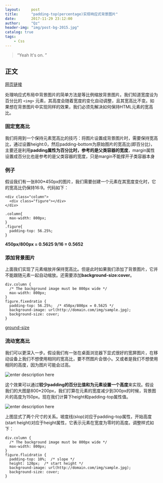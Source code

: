 ```yaml
---
layout:     post
title:      "padding-top(percentage)实现响应式背景图片"
date:       2017-11-29 23:12:00
author:     "Qz"
header-img: "img/post-bg-2015.jpg"
catalog: true
tags:
    - Css
---
```


> “Yeah It's on. ”


## 正文


[网页链接](http://ju.outofmemory.cn/entry/22712)


处理响应式布局中背景图片的简单方法是等比例缩放背景图片。我们知道宽度设为百分比的  `<img>` 元素，其高度会随着宽度的变化自动调整，且其宽高比不变。如果想在背景图片中实现同样的效果，我们必须先解决如何保持HTML元素的宽高比。

### 固定宽高比

我们将用到一个保持元素宽高比的技巧：将图片设置成背景图片时，需要保持宽高比，通过设置height:0，然后padding-bottom为原始图片的宽高比(即百分比)，主要还是利用**padding属性为百分比时，参考的是父类容器的宽度**，margin属性设置成百分比也是参考的是父类容器的宽度，只是margin不能撑开子类容器本身




### 例子
假设我们有一张800*450px的图片，我们需要创建一个元素在其宽度变化时，它的宽高比仍保持16:9。代码如下：
```
<div class="column">
  <div class="figure"></div>
</div>

.column{
  max-width: 800px;
}
.figure{
  padding-top: 56.25%; 
}
```

**450px/800px = 0.5625 
 9/16 = 0.5652**
 
### 添加背景图片 
上面我们实现了元素缩放并保持宽高比。但是此时如果我们添加了背景图片，它并不能跟随元素一起自动缩放。还需要添加**background-size:cover**。

```
div.column {
  /* The background image must be 800px wide */
  max-width: 800px;
}
figure.fixedratio {
  padding-top: 56.25%;  /* 450px/800px = 0.5625 */
  background-image: url(http://domain.com/img/sample.jpg);
  background-size: cover;
}
```

[ground-size](http://www.topcss.org/demo/background-size-cover-contain.html)

### 流动宽高比
我们可以更深入一步。假设我们有一张在桌面浏览器下显式很好的宽屏图片，在移动设备上我们不想使用相同的宽高比，要不然图片会很小。又或者是我们不想使用相同的高度，因为图片可能会过高。

![enter description here][1]


这个效果可以通过**较少padding的百分比值和为元素设置一个高度**来实现。假设我们的大图是800*200px，我们打算在元素的宽度减少到300px的时候，背景图片的高度为150px。现在我们计算下height和padding-top属性值。

![enter description here][2]


上图显式了两个尺寸的关系。坡度线(slop)对应于padding-top属性，开始高度(start height)对应于height属性，它表示元素在宽度为零时的高度。调整样式如下：
```
div.column {
  /* The background image must be 800px wide */
  max-width: 800px;
}
figure.fluidratio {
  padding-top: 10%;  /* slope */
  height: 120px;  /* start height */
  background-image: url(http://domain.com/img/sample.jpg);
  background-size: cover;
}
```


  [1]: http://www.topcss.org/wp-content/uploads/2012/11/fluid-ratio.png
  [2]: http://www.topcss.org/wp-content/uploads/2012/11/ratio-calculation.png